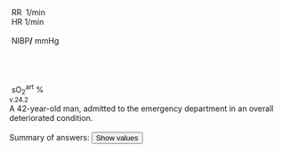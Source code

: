 <div class="w3-row">
    <div class="w3-half w3-padding">
        <div class="w3-black">
            <div class="w3-blue" style="position: absolute">
                <bdl-animate-control id="controlbuttons2" controlfmi="true" showstep="false"></bdl-animate-control>
                <!-- not optimalized -O0 --><bdl-fmi id="idfmi" mode="continuous" showcontrols="false"
                    controlid="controlbuttons2" src="modelECMORespiratoryVR_BloodGasesTransport_BloodyMaryPPG2.js"
                    fminame="modelECMORespiratoryVR_BloodGasesTransport_BloodyMaryPPG2" tolerance="0.000001"
                    starttime="0" fstepsize="0.01" fpslimit="0.2" guid="{83d444de-f6b1-4a60-a953-199d3e7b2d57}"
                    valuereferences="905975257,369103464,905975068,905975254,905974373,905975067,905975342,905972510,16777311,16777312,905975256,335544320,637537073,637538918,637538919"
                    valuelabels="venous.sO2,arterial.sO2,tissueUnit[1].sO2,venous.pH,arterial.pH,tissueUnit[1].pH,AirO2.y,AirN2,AirCO2,AirH2O,venous.pCO2,plethy,respiratoryCenter.VentilationSwitch.y,arterial.pO2,arterial.pCO2"
                    inputs="rate,16777223,1,60,t;idco2,16777311,1,100,t;idh2o,16777312,1,100,t;idshunts,16777227,1,100,t;iddeadspace,16777225,1,1000000,t;ido2,16777547,1,100,t;idventilation,16777511,1,1,t"
                    inputlabels="RR,AirCO2,AirH2O,cShuntFrac,DV,AirO2Fraction.k,respiratoryCenter.ArtificialVentilation.k"></bdl-fmi>
                <bdl-fmi id="ventilator" mode="continuous" showcontrols="false" controlid="controlbuttons2"
                    src="modelECMORespiratoryVR_BloodGasesTransport_LungVentilatorSCMV2.js"
                    fminame="modelECMORespiratoryVR_BloodGasesTransport_LungVentilatorSCMV2" tolerance="0.0001"
                    starttime="0" fstepsize="0.1" fpslimit="10" guid="{67602ceb-0a4d-46bc-8ee5-bb8b3e656885}"
                    valuereferences="637534443,637534485,16777227,16777225,16777240,16777241,16777242,335544321,369099030"
                    valuelabels="expiration.q_in.p,lungs.volume,RR,TV,ventilatorSCMV.Iratio,ventilatorSCMV.Eratio,ventilatorSCMV.pause,ventilation,filter.y"
                    inputs="rate,16777227,1,60,t;idtv,16777225,1,1000000,t;idiratio,16777240,1,1,t;idpause,16777242,1,100,t;ideratio,16777241,1,1,t"
                    inputlabels="RR,TV,ventilatorSCMV.Iratio,ventilatorSCMV.pause,ventilatorSCMV.Eratio"></bdl-fmi>
                <bdl-fmi id="hemodynamics" mode="continuous" showcontrols="false" controlid="controlbuttons2"
                    src="modelECMORespiratoryVR_BloodGasesTransport_MeursModel2011_HemodynamicsRegulatedHR.js"
                    fminame="modelECMORespiratoryVR_BloodGasesTransport_MeursModel2011_HemodynamicsRegulatedHR"
                    tolerance="0.000001" starttime="0" fstepsize="0.05" fpslimit="20"
                    guid="{87860081-905b-4adf-b51a-cdbabd18cf3e}"
                    valuereferences="905970357,905970199,905970200,33554460,637534720"
                    valuelabels="EithaPressure.pressure,arterialPressure.systolic,arterialPressure.diastolic,Ecg.ecg,currentHeartReat.y"
                    inputs="sO2,16777391,1,1,t" inputlabels="sO2.k"></bdl-fmi>
            </div>
            <div class="w3-row">
                <div class="w3-twothird">
                    &nbsp;<bdl-chartjs-time width="390" height="60" fromid="ventilator" labels="lungs volume"
                        refindex="1" refvalues="1" minichart="true" colorindex=5
                        initialdata="0,0.01;0.0023,0.0023" maxdata="150"></bdl-chartjs-time><br />
                    &nbsp;<bdl-chartjs-time width="390" height="60" fromid="hemodynamics" labels="ecg" refindex="3"
                        refvalues="1" throttle="100" colorindex="2" minichart="true"
                        initialdata="0,0.01;0,0" maxdata="300"></bdl-chartjs-time>
                    &nbsp;<bdl-chartjs-time width="390" height="150" fromid="hemodynamics" labels="pulsatile sO2"
                        refindex="0" refvalues="1" throttle="100" colorindex="4" minichart="false" convertors="0.0075,1.3,10" min="60" max="140"
                        initialdata="0,0.01;11370,11370" maxdata="300"></bdl-chartjs-time>
                </div>
                <div class="w3-third">
                    <div class="w3-card w3-text-aqua w3-xlarge" style="white-space:nowrap">
                        &nbsp;RR&nbsp;<b class="w3-xxlarge"><bdl-value id="v1" style="display:none" fromid="ventilator" refindex="8"
                                convertor="60,1" precision="2" value="33"></bdl-value></b>&nbsp;<span
                            class="w3-small">1/min</span>
                        <div class="w3-text-light-green w3-xlarge">
                            &nbsp;HR<b class="w3-xxlarge"><bdl-value id="v2" style="display:none" fromid="hemodynamics" refindex="4"
                                    convertor="60,1" tofixed="0"></bdl-value></b>&nbsp;<span
                                class="w3-small">1/min</span>
                        </div>
                        <br />
                        <div class="w3-text-red w3-large">
                            &nbsp;NIBP<b class="w3-xlarge"><bdl-value id="v3" style="display:none" fromid="hemodynamics" refindex="1"
                                    convertor="0.0075,1.3,10" precision="3"></bdl-value>/<bdl-value fromid="hemodynamics" id="v4" style="display:none" 
                                    refindex="2" convertor="0.0075,1.3,10" tofixed="0"></bdl-value></b>
                            <span class="w3-small">mmHg</span>
                        </div>
                        <br />
                        <div class="w3-text-teal w3-xlarge" id="v6" style="display:none">
                            &nbsp;Gly 46 <span class="w3-small">mmol/l</span>
                        </div><br/>
                        <div class="w3-text-orange w3-xlarge" id="v7" style="display:none">
                            &nbsp;CRP 58 <span class="w3-small">mg/l</span>
                        </div><br/>
                        <div class="w3-text-pink w3-xlarge" id="v8" style="display:none">
                            &nbsp;T 37.5 <span class="w3-small">°C</span>
                        </div>                                                
                    </div>
                </div>
            </div>
            <div class="w3-row">
                <div class="w3-twothird">
                    <div class="w3-row">
                        &nbsp;<bdl-chartjs-time width="390" height="120" fromid="idfmi" labels="sO2" refindex="1"
                            refvalues="1" throttle="1000" colorindex="4" minichart="false" min="0.8" max="1.0"
                            initialdata="0,0.01;0.98,0.98" displayxticks="false"></bdl-chartjs-time>
<!--                        &nbsp;<bdl-chartjs-time width="390" height="60" fromid="idfmi" labels="pO2,pCO2" refindex="13"
                            refvalues="2" throttle="1000" colorindex="6" minichart="true"></bdl-chartjs-time-->
                    </div>
                </div>
                <div class="w3-third">
                    <div class="" style="white-space:nowrap">
                        <div class="w3-text-yellow w3-large">
                            &nbsp;sO<sub>2</sub><sup>art</sup><b class="w3-xxlarge"><bdl-value fromid="idfmi" id="v5" style="display:none" 
                                    refindex="1" convertor="100,1" precision="4"></bdl-value></b>&nbsp;<span
                                class="w3-small">%</span><br /></div>
                                <!--                        <div class="w3-text-red w3-large">&nbsp;pO<sub>2</sub><sup>art</sup><b
                                class="w3-large"><bdl-value fromid="idfmi" refindex="13" convertor="1,133.322"
                                    precision="4" convertors="1,133.322"></bdl-value></b>&nbsp;<span
                                class="w3-small">mmHg</span><br /></div>
                        <div class="w3-text-green w3-large">&nbsp;pCO<sub>2</sub><sup>art</sup><b
                                class="w3-large"><bdl-value fromid="idfmi" refindex="14" convertor="1,133.322"
                                    precision="4" convertors="1,133.322"></bdl-value></b>&nbsp;<span
                                class="w3-small">mmHg</span></div>
-->                                
                    </div>
                </div>
            </div>
        </div>
        <div style="display:none" id="vcontrols" class="w3-card">
            <button class="w3-button w3-red"
                onclick="document.getElementById('vcontrols').style.display='none'">X</button>
            <!--bdl-remote-value remoteurl="https://patf-lab06.lf1.cuni.cz:5000/lungsim" interval="1000" id="lungsim"
                inputs="rate;muscle_pressure;blend_duration;compliance;peep;resistance;run"></bdl-remote-value-->
            <!--bdl-remote-value remoteurl="https://patf-lab06.lf1.cuni.cz:5000/cardiohelp" interval="1000" id="cardiohelp"
                inputs="p_art;p_ven;temp;dot_v"></bdl-remote-value-->
            <!--bdl-remote-value remoteurl="https://patf-lab06.lf1.cuni.cz:5000/manequin" interval="1000"
                id="manequin"></bdl-remote-value-->
            <div class="w3-row">
                <div class="w3-half">
                    <div class="w3-row">
                        <div class="w3-twothird">
                           ![body](body.png)
                            <bdl-chartjs-time id="id11" width="500" height="150" fromid="lungsim" refindex="7"
                                refvalues="1" labels="tidal volume"></bdl-chartjs-time>
                        </div>
                        <div class="w3-third w3-tiny">
                            eGolem simulator <bdl-checkbox id="run" default="true" titlemin="STOPPED"
                                titlemax="RUNNING"></bdl-checkbox><br />
                            <bdl-buttonparams title="Normal breathing"
                                ids="blend_duration,compliance,muscle_pressure,peep,resistance,rate"
                                values="4,50,11,5,35,17"></bdl-buttonparams>
                            <bdl-buttonparams title="Kussmaul "
                                ids="blend_duration,compliance,muscle_pressure,peep,resistance,rate"
                                values="4,50,51,5,19,33"></bdl-buttonparams>
                            <bdl-buttonparams title="Type 2 hypocapnic"
                                ids="blend_duration,compliance,muscle_pressure,peep,resistance,rate"
                                values="4,20,8,5,40,40"></bdl-buttonparams>
                            <bdl-range id="blend_duration" min="1" max="10" default="4" step="1"
                                title="how many breaths to change value [1]"></bdl-range><br />
                            <bdl-range id="compliance" min="0.5" max="250" default="50" step="0.5"
                                title="Compliance [ml/cmH2O]"></bdl-range><br />
                            <bdl-range id="muscle_pressure" min="0" max="100" default="11"
                                title="Muscle Pressure [cmH2O]"></bdl-range><br />
                            <bdl-range id="peep" min="4" max="8" default="5"
                                title="Initial pressure [cmH2O]"></bdl-range><br />
                            <bdl-range id="resistance" min="8" max="150" default="35"
                                title="Resistance [cmH2O/(l.s)]"></bdl-range><br />
                            <bdl-range id="rate" min="0" max="100" default="33" step="0.5"
                                title="breath rate [1/min]" initdefault="true"></bdl-range><br />
                            <bdl-range id="id5" title="Breath volume [ml]" min="100" max="2500" default="500" step="1"
                                maxlength="8" fromid="lungsim" refindex="7"></bdl-range>
                        </div>
                    </div>
                </div>
                <div class="w3-half">
                    <div class="w3-row">
                        <div class="w3-third">
                            ![cardiohelp](cardiohelp.jpg)
                        </div>
                        <div class="w3-twothird w3-tiny">
                            <div class="w3-hide">
                                <bdl-value-boolean fromid="cardiohelp" refindex="0" throttle="0"
                                    valuetrue="BUBBLE CONNECTED"
                                    valuefalse="bubble disconnected"></bdl-value-boolean><br />
                                dot_v:<bdl-value fromid="cardiohelp" refindex="1" throttle="0"></bdl-value><br />
                                <bdl-range id="dot_v" min="0" max="1600" default="100" step="1"
                                    title="dot_v [l/min]"></bdl-range><br />
                                <bdl-range id="p_art" min="0" max="160" default="100" step="1" title="p_art [mmHg]"
                                    ids2="p_art" convertors="1,133.322" fromid="idfmi" refindex="17"></bdl-range><br />
                                <bdl-value fromid="cardiohelp" refindex="3" throttle="0"></bdl-value><br />
                                <bdl-range id="p_ven" min="0" max="160" default="20" step="1" title="p_ven [mmHg]"
                                    ids2="p_art" convertors="1,133.322" fromid="idfmi" refindex="18"></bdl-range><br />
                                <bdl-value fromid="cardiohelp" refindex="4" throttle="0"></bdl-value><br />
                                rpm: <bdl-value fromid="cardiohelp" refindex="5" throttle="0"></bdl-value><br />
                                <bdl-range id="temp" min="20" max="42" default="37.5" step="0.1"
                                    title="temp [deg C]"></bdl-range><br />
                                <bdl-value fromid="cardiohelp" refindex="6" throttle="0"></bdl-value><br />
                            </div>
                            <bdl-value-boolean fromid="manequin" refindex="0" throttle="0" valuetrue="CANULA CONNECTED"
                                valuefalse="canula disconnected"></bdl-value-boolean><br />
                            <bdl-value-boolean fromid="manequin" refindex="1" throttle="0" valuetrue="ECMO CONNECTED"
                                valuefalse="ecmo disconnected"></bdl-value-boolean><br />
                            <bdl-value-boolean fromid="manequin" refindex="2" throttle="0" valuetrue="O2 CONNECTED"
                                valuefalse="O2 disconnected"></bdl-value-boolean><br />
                            <bdl-value-boolean fromid="cardiohelp" refindex="2" throttle="0" valuetrue="OXY CONNECTED"
                                valuefalse="oxy disconnected"></bdl-value-boolean><br />
                            <bdl-chartjs-time id="id12" width="200" height="150" fromid="cardiohelp" refindex="5"
                                refvalues="1" labels="RPM" maxdata="86400"></bdl-chartjs-time>
                            ## **ECMO**
                            <div class="w3-hide">
                                <bdl-range id="id7" title="ECMO setting: 0 - VV; 1 - VA" min="0" max="1" default="0"
                                    step="1" maxlength="4"></bdl-range>
                                <bdl-range id="id8" title="rotation of ECMO [rpm]" min="0" max="5000" default="0"
                                    step="50" fromid="cardiohelp" refindex="5"></bdl-range>
                                <bdl-range id="id9" title="Sweep (volume of gases going through ECMO)[ml/min]" min="0"
                                    max="8000" default="0" step="250" maxlength="8"></bdl-range>
                                <bdl-range id="id10" title="Fraction conc. of O2[0-1]" min="0.21" max="1" default="0.21"
                                    step="0.01" maxlength="8"></bdl-range>
                            </div>
                            <bdl-buttonparams title="Set basic VV-ECMO" ids="id7,id8,id9,id10"
                                values="0,3500,2500,0.8"></bdl-buttonparams>
                            <bdl-buttonparams title="Set basic VA-ECMO" ids="id7,id8,id9,id10"
                                values="1,4000,3000,0.5"></bdl-buttonparams>
                        </div>
                    </div>
                </div>
            </div> <!-- controls -->
        </div>
        <sup>v.24.2</sup>
    </div>
    <div class="w3-padding w3-half w3-xlarge">
     <div class="w3-khaki">
       A 42-year-old man, admitted to the emergency department in an overall deteriorated condition. 
    </div>
    <br/>
<bdl-quizx id="q0" type="choice"
          question="1. What objective examination can be performed on a patient whose result is known immediately (within seconds to minutes)"
          answers="A. Auscultation of breathing|B. Auscultation of the heart|C. Measurement of arterial pressure|D. Blood oxygen saturation from the finger|E. Glycemia determination by glucometer from the finger|F. Blood count|G. Blood and urine biochemistry|H. ASTRUP examination of arterial or capillary blood"
          correctoptions="true|true|true|true|true|false|false|false"
          explanations="yes|yes|yes|yes|yes|no|no|no"
          buttontitle="check answer" ></bdl-quizx>
<bdl-quizx id="q1" type="choice2"
          question="2. Start or watch the simulation and what is the approximate respiratory rate"
          answers="A. 17 /min|B. 25 /min|C. 33 /min"
          correctoptions="false|false|true"
          explanations="no|no|yes"
          buttontitle="check answer" ></bdl-quizx>
<bdl-quizx id="q2" type="choice2"
          question="3. What is the approximate heart rate"
          answers="A. 51 /min|B. 71 /min|C. 121 /min"
          correctoptions="false|true|false"
          explanations="no|yes|no"
          buttontitle="check answer" ></bdl-quizx>
<bdl-quizx id="q3" type="choice2"
          question="4. What is the arterial pressure, choose the closest value"
          answers="A. 126/82 mmHg|B. 107/74 mmHg|C. 149/98 mmHg"
          correctoptions="false|true|false"
          explanations="no|yes|no"
          buttontitle="check answer" ></bdl-quizx>
<bdl-quizx id="q4" type="choice2"
          question="5. What is the blood oxygen saturation, choose the closest value"
          answers="A. 85 %|B. 91%|C. 98%"
          correctoptions="false|true|false"
          explanations="no|yes|no"
          buttontitle="check answer" ></bdl-quizx>
<bdl-quizx id="q5" type="choice2"
          question="6. Try to guess the glycemia level from the glucometer"
          answers="A. 3.1 mmol/l|B. 5.7 mmol/l|C. 11 mmol/l|D. 46 mmol/l"
          correctoptions="false|false|false|true"
          explanations="no|no|no|yes"
          buttontitle="check answer" ></bdl-quizx>
<bdl-quiz-summary id="qs1">
  Summary of answers:
  <button class="w3-right w3-button w3-theme" onclick="document.querySelectorAll('#v1, #v2, #v3, #v4, #v5, #v6,#v7,#v8').forEach(el => el.style.display = 'inline');">Show values</button>
</bdl-quiz-summary>
<bdl-quiz-control ids="q0,q1,q2,q3,q4,q5,qs1"></bdl-quiz-control>
    </div>
</div>

